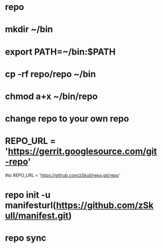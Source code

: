 # repo
# mkdir ~/bin 
# export PATH=~/bin:$PATH 
# cp -rf repo/repo ~/bin
# chmod a+x ~/bin/repo
# change repo to your own repo
#	REPO_URL = 'https://gerrit.googlesource.com/git-repo'
#to	REPO_URL = 'https://github.com/zSkull/repo.git/repo'	
# repo init -u manifesturl(https://github.com/zSkull/manifest.git)
# repo sync


